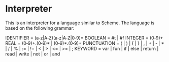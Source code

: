 # Interpreter
This is an interpreter for a language similar to Scheme.
The language is based on the following grammar:

IDENTIFIER = (a‐z|A‐Z)(a‐z|A‐Z|0‐9)*
BOOLEAN = #t | #f
INTEGER = (0‐9)+
REAL = (0‐9)+\.(0‐9)* | (0‐9)*\.(0‐9)+
PUNCTUATION = \( | \) | { | } | , | \+ | ‐ | \* | / | %
  | := | != | < | > | <= | >= | ;
KEYWORD = var | fun | if | else | return
  | read | write | not | or | and
